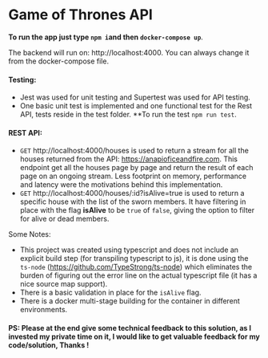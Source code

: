 # Game of Thrones API

**To run the app just type `npm i`and then `docker-compose up`**.

The backend will run on: http://localhost:4000. You can always change it
from the docker-compose file.

#### **Testing**:
* Jest was used for unit testing and Supertest was used for API testing.
* One basic unit test is implemented and one functional test for the Rest API, tests reside in the test folder.
**To run the test `npm run test`.

#### **REST API**:
* `GET` http://localhost:4000/houses is used to return a stream for all the houses returned from the API: https://anapioficeandfire.com.
This endpoint get all the houses page by page and return the result of each page on an ongoing stream. Less footprint on memory, performance and latency were the motivations behind this implementation. 
* `GET` http://localhost:4000/houses/:id?isAlive=true is used to return a specific house with the list of the sworn members. It have filtering in place with the flag **isAlive** to be `true` of `false`, giving the option to filter for alive or dead members.

Some Notes:
* This project was created using typescript and does not include an explicit build step (for transpiling typescript to js), it is done using the `ts-node` (https://github.com/TypeStrong/ts-node) which eliminates the burden of figuring out the error line
on the actual typescript file (it has a nice source map support).
* There is a basic validation in place for the `isAlive` flag.
* There is a docker multi-stage building for the container in different environments.

#### PS: Please at the end give some technical feedback to this solution, as I invested my private time on it, I would like to get valuable feedback for my code/solution, Thanks !                                

